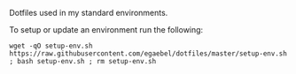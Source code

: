 Dotfiles used in my standard environments.

To setup or update an environment run the following:

```
wget -qO setup-env.sh https://raw.githubusercontent.com/egaebel/dotfiles/master/setup-env.sh ; bash setup-env.sh ; rm setup-env.sh
```
